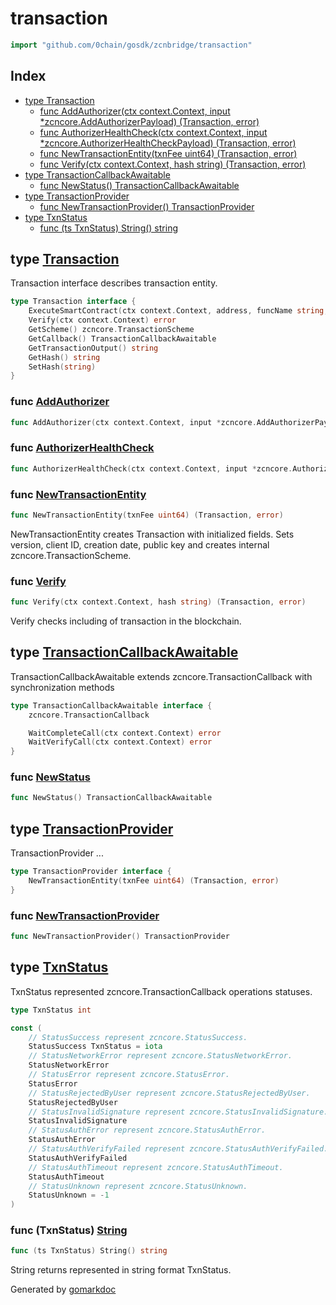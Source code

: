 <!-- Code generated by gomarkdoc. DO NOT EDIT -->

# transaction

```go
import "github.com/0chain/gosdk/zcnbridge/transaction"
```

## Index

- [type Transaction](<#Transaction>)
  - [func AddAuthorizer\(ctx context.Context, input \*zcncore.AddAuthorizerPayload\) \(Transaction, error\)](<#AddAuthorizer>)
  - [func AuthorizerHealthCheck\(ctx context.Context, input \*zcncore.AuthorizerHealthCheckPayload\) \(Transaction, error\)](<#AuthorizerHealthCheck>)
  - [func NewTransactionEntity\(txnFee uint64\) \(Transaction, error\)](<#NewTransactionEntity>)
  - [func Verify\(ctx context.Context, hash string\) \(Transaction, error\)](<#Verify>)
- [type TransactionCallbackAwaitable](<#TransactionCallbackAwaitable>)
  - [func NewStatus\(\) TransactionCallbackAwaitable](<#NewStatus>)
- [type TransactionProvider](<#TransactionProvider>)
  - [func NewTransactionProvider\(\) TransactionProvider](<#NewTransactionProvider>)
- [type TxnStatus](<#TxnStatus>)
  - [func \(ts TxnStatus\) String\(\) string](<#TxnStatus.String>)


<a name="Transaction"></a>
## type [Transaction](<https://github.com/0chain/gosdk/blob/staging/zcnbridge/transaction/txn.go#L30-L38>)

Transaction interface describes transaction entity.

```go
type Transaction interface {
    ExecuteSmartContract(ctx context.Context, address, funcName string, input interface{}, val uint64) (string, error)
    Verify(ctx context.Context) error
    GetScheme() zcncore.TransactionScheme
    GetCallback() TransactionCallbackAwaitable
    GetTransactionOutput() string
    GetHash() string
    SetHash(string)
}
```

<a name="AddAuthorizer"></a>
### func [AddAuthorizer](<https://github.com/0chain/gosdk/blob/staging/zcnbridge/transaction/functions.go#L11>)

```go
func AddAuthorizer(ctx context.Context, input *zcncore.AddAuthorizerPayload) (Transaction, error)
```



<a name="AuthorizerHealthCheck"></a>
### func [AuthorizerHealthCheck](<https://github.com/0chain/gosdk/blob/staging/zcnbridge/transaction/functions.go#L35>)

```go
func AuthorizerHealthCheck(ctx context.Context, input *zcncore.AuthorizerHealthCheckPayload) (Transaction, error)
```



<a name="NewTransactionEntity"></a>
### func [NewTransactionEntity](<https://github.com/0chain/gosdk/blob/staging/zcnbridge/transaction/txn.go#L84>)

```go
func NewTransactionEntity(txnFee uint64) (Transaction, error)
```

NewTransactionEntity creates Transaction with initialized fields. Sets version, client ID, creation date, public key and creates internal zcncore.TransactionScheme.

<a name="Verify"></a>
### func [Verify](<https://github.com/0chain/gosdk/blob/staging/zcnbridge/transaction/txn.go#L195>)

```go
func Verify(ctx context.Context, hash string) (Transaction, error)
```

Verify checks including of transaction in the blockchain.

<a name="TransactionCallbackAwaitable"></a>
## type [TransactionCallbackAwaitable](<https://github.com/0chain/gosdk/blob/staging/zcnbridge/transaction/callback.go#L17-L22>)

TransactionCallbackAwaitable extends zcncore.TransactionCallback with synchronization methods

```go
type TransactionCallbackAwaitable interface {
    zcncore.TransactionCallback

    WaitCompleteCall(ctx context.Context) error
    WaitVerifyCall(ctx context.Context) error
}
```

<a name="NewStatus"></a>
### func [NewStatus](<https://github.com/0chain/gosdk/blob/staging/zcnbridge/transaction/callback.go#L33>)

```go
func NewStatus() TransactionCallbackAwaitable
```



<a name="TransactionProvider"></a>
## type [TransactionProvider](<https://github.com/0chain/gosdk/blob/staging/zcnbridge/transaction/txn.go#L22-L24>)

TransactionProvider ...

```go
type TransactionProvider interface {
    NewTransactionEntity(txnFee uint64) (Transaction, error)
}
```

<a name="NewTransactionProvider"></a>
### func [NewTransactionProvider](<https://github.com/0chain/gosdk/blob/staging/zcnbridge/transaction/txn.go#L74>)

```go
func NewTransactionProvider() TransactionProvider
```



<a name="TxnStatus"></a>
## type [TxnStatus](<https://github.com/0chain/gosdk/blob/staging/zcnbridge/transaction/const.go#L5>)

TxnStatus represented zcncore.TransactionCallback operations statuses.

```go
type TxnStatus int
```

<a name="StatusSuccess"></a>

```go
const (
    // StatusSuccess represent zcncore.StatusSuccess.
    StatusSuccess TxnStatus = iota
    // StatusNetworkError represent zcncore.StatusNetworkError.
    StatusNetworkError
    // StatusError represent zcncore.StatusError.
    StatusError
    // StatusRejectedByUser represent zcncore.StatusRejectedByUser.
    StatusRejectedByUser
    // StatusInvalidSignature represent zcncore.StatusInvalidSignature.
    StatusInvalidSignature
    // StatusAuthError represent zcncore.StatusAuthError.
    StatusAuthError
    // StatusAuthVerifyFailed represent zcncore.StatusAuthVerifyFailed.
    StatusAuthVerifyFailed
    // StatusAuthTimeout represent zcncore.StatusAuthTimeout.
    StatusAuthTimeout
    // StatusUnknown represent zcncore.StatusUnknown.
    StatusUnknown = -1
)
```

<a name="TxnStatus.String"></a>
### func \(TxnStatus\) [String](<https://github.com/0chain/gosdk/blob/staging/zcnbridge/transaction/const.go#L30>)

```go
func (ts TxnStatus) String() string
```

String returns represented in string format TxnStatus.

Generated by [gomarkdoc](<https://github.com/princjef/gomarkdoc>)
